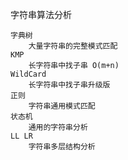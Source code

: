 字符串算法分析

    字典树
        大量字符串的完整模式匹配
    KMP
        长字符串中找子串 O(m+n)
    WildCard
        长字符串中找子串升级版
    正则
        字符串通用模式匹配
    状态机
        通用的字符串分析
    LL LR
        字符串多层结构分析
